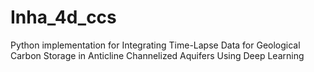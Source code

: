# Inha_4d_ccs
Python implementation for Integrating Time-Lapse Data for Geological Carbon Storage in Anticline Channelized Aquifers Using Deep Learning
